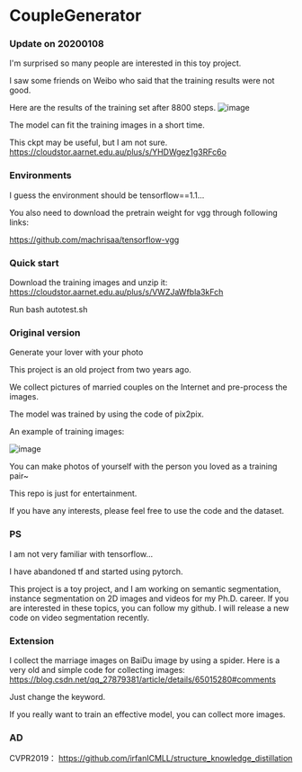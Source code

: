 # CoupleGenerator
### Update on 20200108

I'm surprised so many people are interested in this toy project.

I saw some friends on Weibo who said that the training results were not good.

Here are the results of the training set after 8800 steps.
![image](https://github.com/irfanICMLL/CoupleGenerator/blob/master/Screenshot%20from%202020-01-08%2009-35-46.png)

The model can fit the training images in a short time.

This ckpt may be useful, but I am not sure.
https://cloudstor.aarnet.edu.au/plus/s/YHDWgez1g3RFc6o


### Environments
I guess the environment should be tensorflow==1.1...

You also need to download the pretrain weight for vgg through following links:


https://github.com/machrisaa/tensorflow-vgg

### Quick start

Download the training images and unzip it: https://cloudstor.aarnet.edu.au/plus/s/VWZJaWfbla3kFch

Run bash autotest.sh

### Original version
Generate your lover with your photo

This project is an old project from two years ago.

We collect pictures of married couples on the Internet and pre-process the images.

The model was trained by using the code of pix2pix.

An example of training images:

![image](https://github.com/irfanICMLL/CoupleGenerator/blob/master/datasets/marriage_crop/120/1.jpg)

You can make photos of yourself with the person you loved as a training pair~

This repo is just for entertainment.

If you have any interests, please feel free to use the code and the dataset.

### PS
I am not very familiar with tensorflow...

I have abandoned tf and started using pytorch.

This project is a toy project, and I am working on semantic segmentation, instance segmentation on 2D images and videos for my Ph.D. career. If you are interested in these topics, you can follow my github. I will release a new code on video segmentation recently.

### Extension
I collect the marriage images on BaiDu image by using a spider. Here is a very old and simple code for collecting images:
https://blog.csdn.net/qq_27879381/article/details/65015280#comments

Just change the keyword.

If you really want to train an effective model, you can collect more images.

### AD
CVPR2019： https://github.com/irfanICMLL/structure_knowledge_distillation
